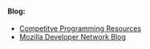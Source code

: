 
#### Blog:

- [Competitve Programming Resources](https://www.cs.purdue.edu/homes/ninghui/courses/390_Fall19/resources.html?fbclid=IwAR1sGwakT3-U_CPxY8JA248BJfTIB0Xr6119lDtDVK4AKQMIS1Nsw1qYaQA)
- [Mozilla Developer Network Blog](https://developer.mozilla.org/bn-BD/)

